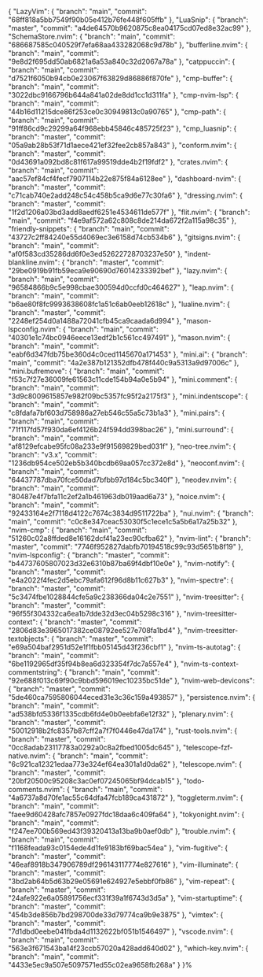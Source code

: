 {
  "LazyVim": { "branch": "main", "commit": "68ff818a5bb7549f90b05e412b76fe448f605ffb" },
  "LuaSnip": { "branch": "master", "commit": "a4de64570b9620875c8ea04175cd07ed8e32ac99" },
  "SchemaStore.nvim": { "branch": "main", "commit": "686687585c040529f7efa68aa433282068c9d78b" },
  "bufferline.nvim": { "branch": "main", "commit": "9e8d2f695dd50ab6821a6a53a840c32d2067a78a" },
  "catppuccin": { "branch": "main", "commit": "d7521f6050b94cb0e23067f63829d86886f870fe" },
  "cmp-buffer": { "branch": "main", "commit": "3022dbc9166796b644a841a02de8dd1cc1d311fa" },
  "cmp-nvim-lsp": { "branch": "main", "commit": "44b16d11215dce86f253ce0c30949813c0a90765" },
  "cmp-path": { "branch": "main", "commit": "91ff86cd9c29299a64f968ebb45846c485725f23" },
  "cmp_luasnip": { "branch": "master", "commit": "05a9ab28b53f71d1aece421ef32fee2cb857a843" },
  "conform.nvim": { "branch": "master", "commit": "0d43691a092bd8c81f617a99519dde4b2f19fdf2" },
  "crates.nvim": { "branch": "main", "commit": "aac57ef84cf4fecf7907114b22e875f84a6128ee" },
  "dashboard-nvim": { "branch": "master", "commit": "c71cab740e2add248c54c458b5ca9d6e77c30fa6" },
  "dressing.nvim": { "branch": "master", "commit": "1f2d1206a03bd3add8aedf6251e4534611de577f" },
  "flit.nvim": { "branch": "main", "commit": "f4e9af572a62c808c8de214da672f2a115a98c35" },
  "friendly-snippets": { "branch": "main", "commit": "43727c2ff84240e55d4069ec3e6158d74cb534b6" },
  "gitsigns.nvim": { "branch": "main", "commit": "af0f583cd35286dd6f0e3ed52622728703237e50" },
  "indent-blankline.nvim": { "branch": "master", "commit": "29be0919b91fb59eca9e90690d76014233392bef" },
  "lazy.nvim": { "branch": "main", "commit": "96584866b9c5e998cbae300594d0ccfd0c464627" },
  "leap.nvim": { "branch": "main", "commit": "b6ae80f8fc9993638608fc1a51c6ab0eeb12618c" },
  "lualine.nvim": { "branch": "master", "commit": "2248ef254d0a1488a72041cfb45ca9caada6d994" },
  "mason-lspconfig.nvim": { "branch": "main", "commit": "40301e1c74bc0946eece13edf2b1c561cc497491" },
  "mason.nvim": { "branch": "main", "commit": "eabf6d347fdb75be360d4c0ced1145670a171453" },
  "mini.ai": { "branch": "main", "commit": "4a2e387b121352dfb478f440c9a5313a9d97006c" },
  "mini.bufremove": { "branch": "main", "commit": "f53c7f27e36009fe61563c11cde154b94a0e5b94" },
  "mini.comment": { "branch": "main", "commit": "3d9c8009615857e982f09bc5357fc95f2a2175f3" },
  "mini.indentscope": { "branch": "main", "commit": "c8fdafa7bf603d758986a27eb546c55a5c73b1a3" },
  "mini.pairs": { "branch": "main", "commit": "71f117fd57f930da6ef4126b24f594dd398bac26" },
  "mini.surround": { "branch": "main", "commit": "af8129efcabe95fc08a233e9f91569829bed031f" },
  "neo-tree.nvim": { "branch": "v3.x", "commit": "1236db954ce502eb5b340bcdb69aa057cc372e8d" },
  "neoconf.nvim": { "branch": "main", "commit": "64437787dba70fce50dad7bfbb97d184c5bc340f" },
  "neodev.nvim": { "branch": "main", "commit": "80487e4f7bfa11c2ef2a1b461963db019aad6a73" },
  "noice.nvim": { "branch": "main", "commit": "92433164e2f7118d4122c7674c3834d9511722ba" },
  "nui.nvim": { "branch": "main", "commit": "c0c8e347ceac53030f5c1ece1c5a5b6a17a25b32" },
  "nvim-cmp": { "branch": "main", "commit": "51260c02a8ffded8e16162dcf41a23ec90cfba62" },
  "nvim-lint": { "branch": "master", "commit": "7746f952827dabfb70194518c99c93d5651b8f19" },
  "nvim-lspconfig": { "branch": "master", "commit": "b44737605807023d32e6310b87ba69f4dbf10e0e" },
  "nvim-notify": { "branch": "master", "commit": "e4a2022f4fec2d5ebc79afa612f96d8b11c627b3" },
  "nvim-spectre": { "branch": "master", "commit": "5c3474fbe1028844cfe5a9c238366da04c2e7551" },
  "nvim-treesitter": { "branch": "master", "commit": "96f55f304332ca6ea1b7dde32d3ec04b5298c316" },
  "nvim-treesitter-context": { "branch": "master", "commit": "2806d83e3965017382ce08792ee527e708fa1bd4" },
  "nvim-treesitter-textobjects": { "branch": "master", "commit": "e69a504baf2951d52e1f1fbb05145d43f236cbf1" },
  "nvim-ts-autotag": { "branch": "main", "commit": "6be1192965df35f94b8ea6d323354f7dc7a557e4" },
  "nvim-ts-context-commentstring": { "branch": "main", "commit": "92e688f013c69f90c9bbd596019ec10235bc51de" },
  "nvim-web-devicons": { "branch": "master", "commit": "5de460ca7595806044eced31e3c36c159a493857" },
  "persistence.nvim": { "branch": "main", "commit": "ad538bfd5336f1335cdb6fd4e0b0eebfa6e12f32" },
  "plenary.nvim": { "branch": "master", "commit": "50012918b2fc8357b87cff2a7f7f0446e47da174" },
  "rust-tools.nvim": { "branch": "master", "commit": "0cc8adab23117783a0292a0c8a2fbed1005dc645" },
  "telescope-fzf-native.nvim": { "branch": "main", "commit": "6c921ca12321edaa773e324ef64ea301a1d0da62" },
  "telescope.nvim": { "branch": "master", "commit": "20bf20500c95208c3ac0ef07245065bf94dcab15" },
  "todo-comments.nvim": { "branch": "main", "commit": "4a6737a8d70fe1ac55c64dfa47fcb189ca431872" },
  "toggleterm.nvim": { "branch": "main", "commit": "faee9d60428afc7857e0927fdc18daa6c409fa64" },
  "tokyonight.nvim": { "branch": "main", "commit": "f247ee700b569ed43f39320413a13ba9b0aef0db" },
  "trouble.nvim": { "branch": "main", "commit": "f1168feada93c0154ede4d1fe9183bf69bac54ea" },
  "vim-fugitive": { "branch": "master", "commit": "46eaf8918b347906789df296143117774e827616" },
  "vim-illuminate": { "branch": "master", "commit": "3bd2ab64b5d63b29e05691e624927e5ebbf0fb86" },
  "vim-repeat": { "branch": "master", "commit": "24afe922e6a05891756ecf331f39a1f6743d3d5a" },
  "vim-startuptime": { "branch": "master", "commit": "454b3de856b7bd298700de33d79774ca9b9e3875" },
  "vimtex": { "branch": "master", "commit": "7d1dbd0eebe041fbda4d1132622bf051b1546497" },
  "vscode.nvim": { "branch": "main", "commit": "563e3f671543ba14f23ccb57020a428add640d02" },
  "which-key.nvim": { "branch": "main", "commit": "4433e5ec9a507e5097571ed55c02ea9658fb268a" }
}%          
